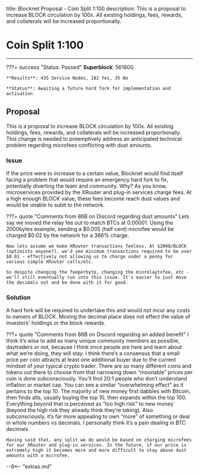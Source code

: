 title: Blocknet Proposal - Coin Split 1:100
description: This is a proposal to increase BLOCK circulation by 100x. All existing holdings, fees, rewards, and collaterals will be increased proportionally.


# Coin Split 1:100 

---

???+ success "Status: Passed"
    **Superblock**: 561600

    **Results**: 435 Service Nodes, 182 Yes, 35 No

    **Status**: Awaiting a future hard fork for implementation and activation

## Proposal
This is a proposal to increase BLOCK circulation by 100x. All existing holdings, fees, rewards, and collaterals will be increased proportionally. This change is needed to preemptively address an anticipated technical problem regarding microfees conflicting with dust amounts.

### Issue

If the price were to increase to a certain value, Blocknet would find itself facing a problem that would require an emergency hard fork to fix, potentially diverting the team and community. Why? As you know, microservices provided by the XRouter and plug-in services charge fees. At a high enough BLOCK value, these fees become reach dust values and would be unable to subit to the network.

???+ quote "Comments from 86B on Discord regarding dust amounts"
	Lets say we moved the relay fee out to match BTCs at 0.00001. Using the 2000bytes example, sending a $0.005 (half cent) microfee would be charged $0.02 by the network for a 366% charge.
	
	Now lets assume we make XRouter transactions feeless. At $2000/BLOCK (optimists anyone?), we'd see minimum transactions required to be over $0.01 - effectively not allowing us to charge under a penny for various simple XRouter calls/etc.
	
	So despite changing the feeperbyte, changing the minrelaytxfee, etc - we'll still eventually run into this issue. It's easier to just move the decimals out and be done with it for good.

### Solution

A hard fork will be required to undertake this and would not incur any costs to owners of BLOCK. Moving the decimal place does not effect the value of investors' holdings or the block rewards.


???+ quote "Comments from 86B on Discord regarding an added benefit"
	I think it’s wise to add as many unique community members as possible, daytraders or not, because I think once people are here and learn about what we’re doing, they will stay. I think there’s a consensus that a small price per coin attracts at least one additional buyer due to the current mindset of your typical crypto trader. There are so many different coins and tokens out there to choose from that narrowing down “moonable” prices per coin is done subconsciously. You’ll find 20:1 people who don’t understand inflation or market cap. You can see a similar “overwhelming effect” as it pertains to the top 10. The majority of new money first dabbles with Bitcoin, then finds alts, usually buying the top 10, then expands within the top 100. Everything beyond that is perceived as “too high risk” to new money (beyond the high risk they already think they’re taking). Also subconsciously, it’s far more appealing to own “more” of something or deal in whole numbers vs decimals. I personally think it’s a pain dealing in BTC decimals. 

	Having said that, any split we do would be based on charging microfees for our XRouter and plug-in services. In the future, if our price is extremely high it becomes more and more difficult to stay above dust amounts with a microfee.












<script type="text/javascript">
// read instructions for related links in ../snippets/extras.md
var relatedLinks = [];
</script>

--8<-- "extras.md"






